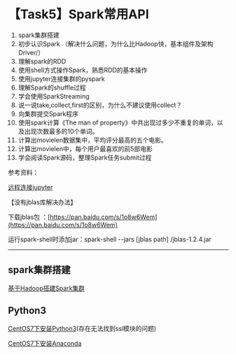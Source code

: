 

# 【Task5】Spark常用API
 1. spark集群搭建
 2. 初步认识Spark （解决什么问题，为什么比Hadoop快，基本组件及架构Driver/）
 3. 理解spark的RDD
 4. 使用shell方式操作Spark，熟悉RDD的基本操作
 5. 使用jupyter连接集群的pyspark
 6. 理解Spark的shuffle过程
 7. 学会使用SparkStreaming
 8. 说一说take,collect,first的区别，为什么不建议使用collect？
 9. 向集群提交Spark程序
 10. 使用spark计算《The man of property》中共出现过多少不重复的单词，以及出现次数最多的10个单词。 
 11. 计算出movielen数据集中，平均评分最高的五个电影。
 12. 计算出movielen中，每个用户最喜欢的前5部电影
 13. 学会阅读Spark源码，整理Spark任务submit过程

参考资料：

[远程连接jupyter](https://blog.csdn.net/qq_18293213/article/details/72910834)

【没有jblas库解决办法】

下载jblas包 ：[https://pan.baidu.com/s/1o8w6Wem](https://pan.baidu.com/s/1o8w6Wem)

运行spark-shell时添加jar：spark-shell --jars [jblas path] /jblas-1.2.4.jar

---
## spark集群搭建
[基于Hadoop搭建Spark集群](https://blog.csdn.net/qq_39315740/article/details/98477570)
## Python3
[CentOS7下安装Python3](https://blog.csdn.net/qq_39315740/article/details/98482884)(存在无法找到ssl模块的问题)  

[CentOS7下安装Anaconda](https://mp.csdn.net/mdeditor/98505984#)


